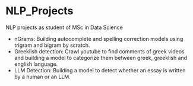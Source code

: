 # NLP_Projects
NLP projects as student of MSc in Data Science

* nGrams: Building autocomplete and spelling correction models using trigram and bigram by scratch.
* Greeklish detection: Crawl youtube to find comments of greek videos and building a model to categorize them between greek, greeklish and english language.
* LLM Detection: Building a model to detect whether an essay is written by a human or an LLM.
